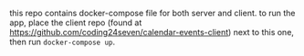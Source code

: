 this repo contains docker-compose file for both server and client. to run the app, place the client repo (found at https://github.com/coding24seven/calendar-events-client) next to this one, then run `docker-compose up`.
